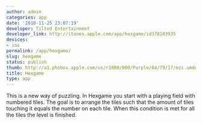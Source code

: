```yaml
---
author: admin
categories: app
date: '2010-11-25 23:07:19'
developer: Tilted Entertainment
developer_link: http://itunes.apple.com/app/hexgame/id378103935
devices: 
- ios
permalink: /app/hexgame/
slug: hexgame
status: publish
thumb: http://a1.phobos.apple.com/us/r1000/000/Purple/84/79/17/mzi.umdqifqz.175x175-75.jpg
title: Hexgame
type: app
---
```


This is a new way of puzzling. In Hexgame you start with a playing field with numbered tiles. The goal is to arrange the tiles such that the amount of tiles touching it equals the number on each tile. When this condition is met for all the tiles the level is finished.